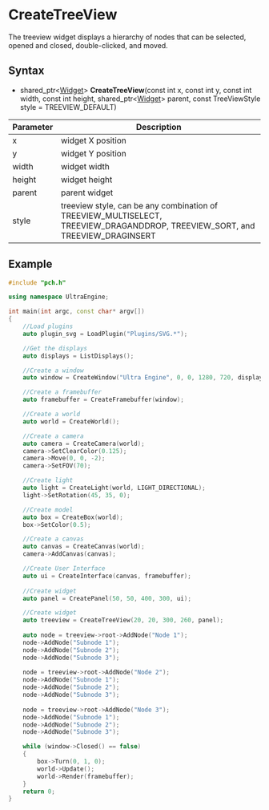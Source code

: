 # CreateTreeView #

The treeview widget displays a hierarchy of nodes that can be selected, opened and closed, double-clicked, and moved.

## Syntax ##

- shared_ptr<[Widget](Widget.md)\> **CreateTreeView**(const int x, const int y, const int width, const int height, shared_ptr<[Widget](Widget.md)\> parent, const TreeViewStyle style = TREEVIEW_DEFAULT)

| Parameter | Description |
| --- | --- |
| x | widget X position |
| y | widget Y position |
| width | widget width |
| height | widget height |
| parent | parent widget |
| style | treeview style, can be any combination of TREEVIEW_MULTISELECT, TREEVIEW_DRAGANDDROP, TREEVIEW_SORT, and TREEVIEW_DRAGINSERT |

## Example ##
```c++
#include "pch.h"

using namespace UltraEngine;

int main(int argc, const char* argv[])
{
    //Load plugins
    auto plugin_svg = LoadPlugin("Plugins/SVG.*");

    //Get the displays
    auto displays = ListDisplays();

    //Create a window
    auto window = CreateWindow("Ultra Engine", 0, 0, 1280, 720, displays[0]);

    //Create a framebuffer
    auto framebuffer = CreateFramebuffer(window);

    //Create a world
    auto world = CreateWorld();

    //Create a camera
    auto camera = CreateCamera(world);
    camera->SetClearColor(0.125);
    camera->Move(0, 0, -2);
    camera->SetFOV(70);

    //Create light
    auto light = CreateLight(world, LIGHT_DIRECTIONAL);
    light->SetRotation(45, 35, 0);

    //Create model
    auto box = CreateBox(world);
    box->SetColor(0.5);

    //Create a canvas
    auto canvas = CreateCanvas(world);
    camera->AddCanvas(canvas);

    //Create User Interface
    auto ui = CreateInterface(canvas, framebuffer);
    
    //Create widget
    auto panel = CreatePanel(50, 50, 400, 300, ui);

    //Create widget
    auto treeview = CreateTreeView(20, 20, 300, 260, panel);
    
    auto node = treeview->root->AddNode("Node 1");
    node->AddNode("Subnode 1");
    node->AddNode("Subnode 2");
    node->AddNode("Subnode 3");
    
    node = treeview->root->AddNode("Node 2");
    node->AddNode("Subnode 1");
    node->AddNode("Subnode 2");
    node->AddNode("Subnode 3");
    
    node = treeview->root->AddNode("Node 3");
    node->AddNode("Subnode 1");
    node->AddNode("Subnode 2");
    node->AddNode("Subnode 3");

    while (window->Closed() == false)
    {
        box->Turn(0, 1, 0);
        world->Update();
        world->Render(framebuffer);
    }
    return 0;
}
```
